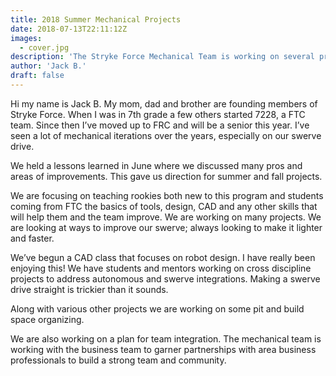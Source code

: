 ```yaml
---
title: 2018 Summer Mechanical Projects
date: 2018-07-13T22:11:12Z
images:
  - cover.jpg
description: 'The Stryke Force Mechanical Team is working on several projects this summer.'
author: 'Jack B.'
draft: false
---
```


Hi my name is Jack B. My mom, dad and brother are founding members of Stryke Force. When I was in 7th grade a few others started 7228, a FTC team. Since then I’ve moved up to FRC and will be a senior this year. I’ve seen a lot of mechanical iterations over the years, especially on our swerve drive.

<!--more-->

We held a lessons learned in June where we discussed many pros and areas of improvements. This gave us direction for summer and fall projects.

We are focusing on teaching rookies both new to this program and students coming from FTC the basics of tools, design, CAD and any other skills that will help them and the team improve. We are working on many projects. We are looking at ways to improve our swerve; always looking to make it lighter and faster.

We’ve begun a CAD class that focuses on robot design. I have really been enjoying this!
We have students and mentors working on cross discipline projects to address autonomous and swerve integrations. Making a swerve drive straight is trickier than it sounds.

Along with various other projects we are working on some pit and build space organizing.

We are also working on a plan for team integration. The mechanical team is working with the business team to garner partnerships with area business professionals to build a strong team and community.
